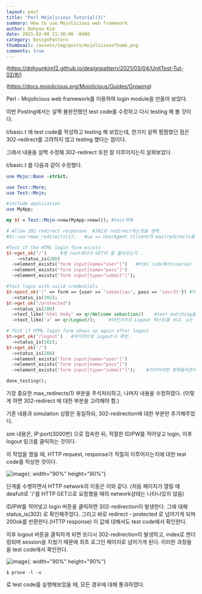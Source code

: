 ```yaml
---
layout: post
title: "Perl Mojolicious Tutorial(3)"
summary: How to use Mojolicious web framework
author: Dohyun Kim
date: 2021-02-08 21:30:00 -0400
category: DesignPattern
thumbnail: /assets/img/posts/mojoliciousThumb.png
comments: true
---
```


(https://dohyunkim12.github.io/designpattern/2021/03/04/UnitTest-Tut-02/#/)

(https://docs.mojolicious.org/Mojolicious/Guides/Growing)

Perl - Mojolicious web framework를 이용하여 login module을 만들어 보았다.

이번 Posting에서는 살짝 불완전했던 test code를 수정하고 다시 testing 해 볼 것이다.

t/basic.t 에 test code를 작성하고 testing 해 보았는데, 한가지 살짝 찜찜했던 점은 302-redirect를 고려하지 않고 testing 했다는 점이다.

그래서 내용을 살짝 수정해 302-redirect 또한 잘 이루어지는지 살펴보았다.

t/basic.t 를 다음과 같이 수정했다.

```perl
use Mojo::Base -strict;

use Test::More;
use Test::Mojo;

#include application
use MyApp;

my $t = Test::Mojo->new(MyApp->new()); #test객체

# Allow 302 redirect responses  #302로 redirect하는것을 생략.
#$t->ua->max_redirects(1);   #ua == UserAgent (Client의 max)redirects를 1로 지정. (redirect를 너무 많이 하지 못하게.)

#Test if the HTML login form exists
$t->get_ok('/')     #맨 root에다가 GET이 잘 들어오는지 .
    ->status_is(200)
  ->element_exists('form input[name="user"]')   #html code에서(source) form아래input이 있고 이름이 user인가?
  ->element_exists('form input[name="pass"]')
  ->element_exists('form input[type="submit"]');

#Test login with valid credentials
$t->post_ok('/' => form => {user => 'sebastian', pass => 'secr3t'}) #form이 보여지지않게 body에 실림. POST메소드의 특징. value를 채워주는 user와pass를 보냄.
  ->status_is(302);
$t->get_ok('/protected')
  ->status_is(200)
  ->text_like('html body' => qr/Welcome sebastian/)    #text matching을 함. welcome ~~ 이 떳는지. html 아래 body 의 텍스트를 확인해서 매칭함. 
  ->text_like('a' => qr/Logout/);     #마찬가지로 Logout 텍스트를 비교. a는 anker tag를 뜻함. (이러한 anker tag가 있는지)

# Test if HTML login form shows up again after logout
$t->get_ok('/logout')   #마지막으로 logout시 확인.
  ->status_is(302);
$t->get_ok('/')
  ->status_is(200)
  ->element_exists('form input[name="user"]')
  ->element_exists('form input[name="pass"]')
  ->element_exists('form input[type="submit"]');    #이러이러한 항목들이존재하는지.확인

done_testing();
```

가장 중요한 max\_redirects(1) 부분을 주석처리하고, 나머지 내용을 수정하였다. (이렇게 하면 302-redirect 에 대한 부분을 고려해야 함.)

기존 내용과 simulation 상황은 동일하되, 302-redirection에 대한 부분만 추가해주었다.

sim 내용은, IP:port(3000번) 으로 접속한 뒤, 적절한 ID/PW를 적어넣고 login, 이후 logout 링크를 클릭하는 것이다.

이 작업을 했을 때, HTTP request, response가 적절히 이루어지는지에 대한 test code를 작성한 것이다.

![image](https://user-images.githubusercontent.com/72643027/109929275-a157de00-7d09-11eb-9cbb-15edbf712644.png){: width="90%" height="90%"}

단계를 수행하면서 HTTP network의 이동은 이와 같다. (처음 페이지가 열릴 때 deafult로 '/'를 HTTP GET으로 요청했을 때의 network상태는 나타나있지 않음)

ID/PW를 적어넣고 login 버튼을 클릭하면 302-redirection이 발생한다. 그에 대해 status\_is(302) 로 확인해주었다. 그리고 바로 redirect - protected 로 넘어가게 되며 200ok를 반환한다.(HTTP response) 이 값에 대해서도 test code에서 확인한다.

이후 logout 버튼을 클릭하게 되면 또다시 302-redirection이 발생하고, index로 렌더링되며 session을 지웠기 때문에 최초 로그인 페이지로 넘어가게 된다. 이러한 과정들을 test code에서 확인한다.

![image](https://user-images.githubusercontent.com/72643027/109929409-c1879d00-7d09-11eb-9c9e-68b825366a4a.png){: width="90%" height="90%"}


```
$ prove -l -v
```

로 test code를 실행해보았을 때, 모든 경우에 대해 통과하였다.
